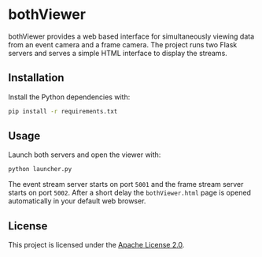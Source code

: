 # bothViewer

bothViewer provides a web based interface for simultaneously viewing data from an event camera and a frame camera. The project runs two Flask servers and serves a simple HTML interface to display the streams.

## Installation

Install the Python dependencies with:

```bash
pip install -r requirements.txt
```

## Usage

Launch both servers and open the viewer with:

```bash
python launcher.py
```

The event stream server starts on port `5001` and the frame stream server starts on port `5002`. After a short delay the `bothViewer.html` page is opened automatically in your default web browser.

## License

This project is licensed under the [Apache License 2.0](LICENSE).
